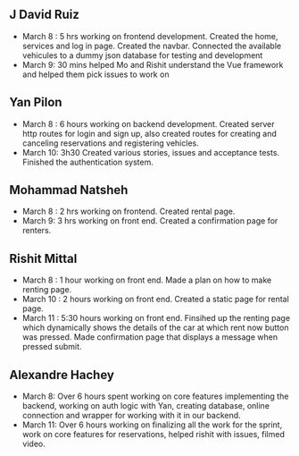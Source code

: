 ## J David Ruiz
- March 8 : 5 hrs working on frontend development. Created the home, services and log in page. Created the navbar. Connected the available vehicules to a dummy json database for testing and development
- March 9: 30 mins helped Mo and Rishit understand the Vue framework and helped them pick issues to work on

## Yan Pilon
- March 8 : 6 hours working on backend development. Created server http routes for login and sign up, also created routes for creating and canceling reservations and registering vehicles.
- March 10: 3h30 Created various stories, issues and acceptance tests. Finished the authentication system.

## Mohammad Natsheh
- March 8 : 2 hrs working on frontend. Created rental page.
- March 9:  3 hrs working on front end. Created a confirmation page for renters.

## Rishit Mittal
- March 8 : 1 hour working on front end. Made a plan on how to make renting page.
- March 10 : 2 hours working on front end. Created a static page for rental page.
- March 11 : 5:30 hours working on front end. Finsihed up the renting page which dynamically shows the details of the car at which rent now button was pressed. Made confirmation page that displays a message when pressed submit.

## Alexandre Hachey
- March 8: Over 6 hours spent working on core features implementing the backend, working on auth logic with Yan, creating database, online connection and wrapper for working with it in our backend.
- March 11: Over 6 hours working on finalizing all the work for the sprint, work on core features for reservations, helped rishit with issues, filmed video.